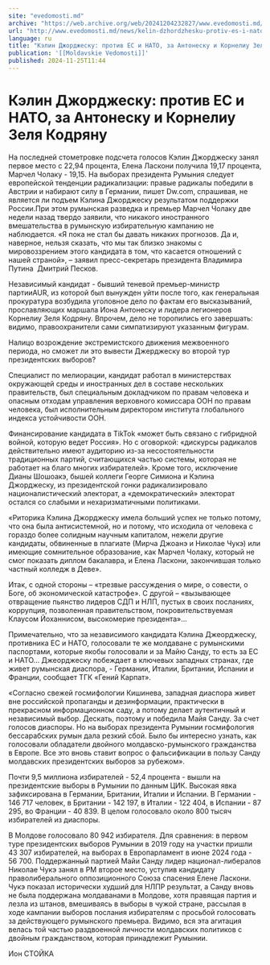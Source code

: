```yaml
---
site: "evedomosti.md"
archive: "https://web.archive.org/web/20241204232827/www.evedomosti.md/news/kelin-dzhordzhesku-protiv-es-i-nato-za-antonesku-i-korneliu"
url: "http://www.evedomosti.md/news/kelin-dzhordzhesku-protiv-es-i-nato-za-antonesku-i-korneliu"
language: ru
title: "Кэлин Джорджеску: против ЕС и НАТО, за Антонеску и Корнелиу Зеля Кодряну"
publication: '[[Moldavskie Vedomosti]]'
published: 2024-11-25T11:44
---
```


# Кэлин Джорджеску: против ЕС и НАТО, за Антонеску и Корнелиу Зеля Кодряну

На последней стометровке подсчета голосов Кэлин Джорджеску занял первое место с 22,94 процента, Елена Ласкони получила 19,17 процента, Марчел Чолаку - 19,15. На выборах президента Румыния следует европейской тенденции радикализации: правые радикалы победили в Австрии и набирают силу в Германии, пишет Dw.com, спрашивая, не является ли подъем Кэлина Джорджеску результатом поддержки России.При этом румынская разведка и премьер Марчел Чолаку две недели назад твердо заявили, что никакого иностранного вмешательства в румынскую избирательную кампанию не наблюдается. «Я пока не стал бы давать никаких прогнозов. Да и, наверное, нельзя сказать, что мы так близко знакомы с мировоззрением этого кандидата в том, что касается отношений с нашей страной», – заявил пресс-секретарь президента Владимира Путина  Дмитрий Песков.

Независимый кандидат - бывший теневой премьер-министр партииAUR, из которой был вынужден уйти после того, как генеральная прокуратура возбудила уголовное дело по фактам его высказываний, прославляющих маршала Иона Антонеску и лидера легионеров Корнелиу Зеля Кодряну. Впрочем, дело не торопились его завершать: видимо, правоохранители сами симпатизируют указанным фигурам.

Налицо возрождение экстремистского движения межвоенного периода, но сможет ли это вывести Джерджеску во второй тур президентских выборов?

Специалист по мелиорации, кандидат работал в министерствах окружающей среды и иностранных дел в составе нескольких правительств, был специальным докладчиком по правам человека и опасным отходам управления верховного комиссара ООН по правам человека, был исполнительным директором института глобального индекса устойчивости ООН.

Финансирование кандидата в TikTok «может быть связано с гибридной войной, которую ведет Россия». Но с оговоркой: «дискурсы радикалов действительно имеют аудиторию из-за несостоятельности традиционных партий, считающихся частью системы, которая не работает на благо многих избирателей». Кроме того, исключение Дианы Шошоакэ, бышей коллеги Георге Симиона и Кэлина Джорджеску, из президентской гонки радикализировало националистический электорат, а «демократический» электорат остался со слабыми и нехаризматичными политиками.

«Риторика Кэлина Джорджеску имела больший успех не только потому, что она была антисистемной, но и потому, что исходила от человека с гораздо более солидным научным капиталом, нежели другие кандидаты, обвиненные в плагиате (Мирча Джоанэ и Николае Чукэ) или имеющие сомнительное образование, как Марчел Чолаку, который не смог показать диплом бакалавра, и Елена Ласкони, закончившая только частный колледж в Деве».

Итак, с одной стороны – «трезвые рассуждения о мире, о совести, о Боге, об экономической катастрофе». С другой – «вызывающее отвращение пьянство лидеров СДП и НЛП, пустых в своих посланиях, коррупция, позволенная правительством, покровительствуемая Клаусом Йоханнисом, высокомерие президента»…

Примечательно, что за независимого кандидата Кэлина Джеорджеску, противника ЕС и НАТО, голосовали те же молдаване с румынскими паспортами, которые якобы голосовали и за Майю Санду, то есть за ЕС и НАТО… Джеорджеску побеждает в ключевых западных странах, где живет румынская диаспора, - Германии, Италии, Британии, Испании и Франции, сообщает ТГК «Гений Карпат».

«Согласно свежей госмифологии Кишинева, западная диаспора живет вне российской пропаганды и дезинформации, практически в прекрасном информационном саду, а потому делает аутентичный и независимый выбор. Дескать, поэтому и победила Майя Санду. За счет голосов диаспоры. Но на выборах президента Румынии госмифология бессарабских румын дала резкий сбой. Было бы интересно узнать, как голосовали обладатели двойного молдавско-румынского гражданства в Европе. Все это вновь ставит вопрос о фальсификации в пользу Санду молдавских президентских выборов за рубежом».

Почти 9,5 миллиона избирателей - 52,4 процента - вышли на президентские выборы в Румынии по данным ЦИК. Высокая явка зафиксирована в Германии, Британии, Италии и Испании. В Германии - 146 717 человек, в Британии - 142 197, в Италии - 122 404, в Испании - 87 295, во Франции - 40 839. В целом голосовало около 800 тысяч избирателей из диаспоры.

В Молдове голосовало 80 942 избирателя. Для сравнения: в первом туре президентских выборов Румынии в 2019 году на участки пришли 43 307 избирателей, на выборах в Европарламент в июне 2024 года - 56 700. Поддержанный партией Майи Санду лидер национал-либералов Николае Чукэ занял в РМ второе место, уступив кандидату праволиберального оппозиционного Союза спасения Елене Ласкони. Чукэ показал исторически худший для НЛПР результат, а Санду вновь не была поддержана молдаванами в Молдове, хотя правящая партия и лезла из штанов, вмешиваясь в выборы в чужой стране, рассылая в ходе кампании выборов послания избирателям с просьбой голосовать за действующего румынского премьера. Видимо, вся эта агитация велась той частью раздвоенной личности молдавских политиков с двойным гражданством, которая принадлежит Румынии.

Ион СТОЙКА